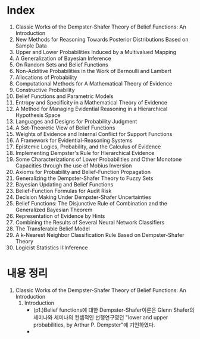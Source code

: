 # Index

1. Classic Works of the Dempster-Shafer Theory of Belief Functions: An Introduction
2. New Methods for Reasoning Towards Posterior Distributions Based on Sample Data
3. Upper and Lower Probabilities Induced by a Multivalued Mapping
4. A Generalization of Bayesian Inference
5. On Random Sets and Belief Functions
6. Non-Additive Probabilities in the Work of Bernoulli and Lambert
7. Allocations of Probability
8. Computational Methods for A Mathematical Theory of Evidence
9. Constructive Probability
10. Belief Functions and Parametric Models
11. Entropy and Specificity in a Mathematical Theory of Evidence
12. A Method for Managing Evidential Reasoning in a Hierarchical Hypothesis Space
13. Languages and Designs for Probability Judgment
14. A Set-Theoretic View of Belief Functions 
15. Weights of Evidence and Internal Conflict for Support Functions
16. A Framework for Evidential-Reasoning Systems
17. Epistemic Logics, Probability, and the Calculus of Evidence
18. Implementing Dempster's Rule for Hierarchical Evidence
19. Some Characterizations of Lower Probabilities and Other Monotone Capacities through the use of Mobius Inversion
20. Axioms for Probability and Belief-Function Propagation
21. Generalizing the Dempster-Shafer Theory to Fuzzy Sets
22. Bayesian Updating and Belief Functions
23. Belief-Function Formulas for Audit Risk
24. Decision Making Under Dempster-Shafer Uncertainties
25. Belief Functions: The Disjunctive Rule of Combination and the Generalized Bayesian Theorem
26. Representation of Evidence by Hints
27. Combining the Results of Several Neural Network Classifiers
28. The Transferable Belief Model
29. A k-Nearest Neighbor Classification Rule Based on Dempster-Shafer Theory
30. Logicist Statistics II:Inference

# 내용 정리

1. Classic Works of the Dempster-Shafer Theory of Belief Functions: An Introduction
   1. Introduction
      * (p1.)Belief functions에 대한 Dempster-Shafer이론은 Glenn Shafer의 세미나와 세미나의 컨셉적인 선행연구였던 "lower and upper probabilities, by Arthur P. Dempster"에 기인하였다.
      *  



